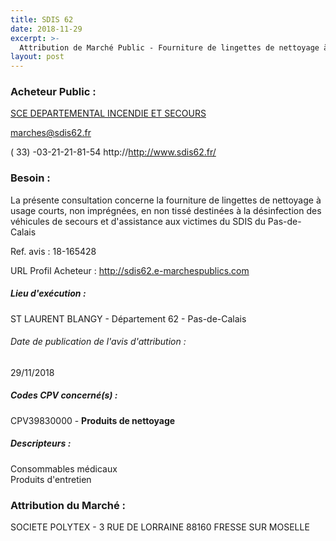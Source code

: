 ```yaml
---
title: SDIS 62
date: 2018-11-29
excerpt: >-
  Attribution de Marché Public - Fourniture de lingettes de nettoyage à usage courts
layout: post
---
```


### Acheteur Public : 
<a href="/acheteur-139/siren-286200019"> SCE DEPARTEMENTAL INCENDIE ET SECOURS</a><br/>



marches@sdis62.fr

( 33) -03-21-21-81-54
http://http://www.sdis62.fr/
### Besoin :

La présente consultation concerne la fourniture de lingettes de nettoyage à usage courts, non imprégnées, en non tissé destinées à la désinfection des véhicules de secours et d'assistance aux victimes du SDIS du Pas-de-Calais

Ref. avis : 18-165428

URL Profil Acheteur : http://sdis62.e-marchespublics.com

##### Lieu d'exécution :

ST LAURENT BLANGY - Département 62 - Pas-de-Calais

###### Date de publication de l'avis d'attribution : 
29/11/2018

##### Codes CPV concerné(s) :
CPV39830000 - **Produits de nettoyage** <br/>

##### Descripteurs :
Consommables médicaux <br/>
Produits d'entretien <br/>

### Attribution du Marché :
SOCIETE POLYTEX - 3 RUE DE LORRAINE 88160 FRESSE SUR MOSELLE <br/>
